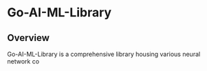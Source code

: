 # Go-AI-ML-Library

## Overview

Go-AI-ML-Library is a comprehensive library housing various neural network co